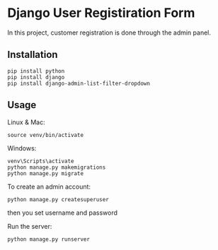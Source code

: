 # Django User Registiration Form
In this project, customer registration is done through the admin panel.
## Installation
```
pip install python
pip install django
pip install django-admin-list-filter-dropdown
```

## Usage
Linux & Mac:

```source venv/bin/activate```

Windows:
```
venv\Scripts\activate
python manage.py makemigrations
python manage.py migrate
```
To create an admin account:

```python manage.py createsuperuser```

then you set username and password

Run the server:

```python manage.py runserver```

